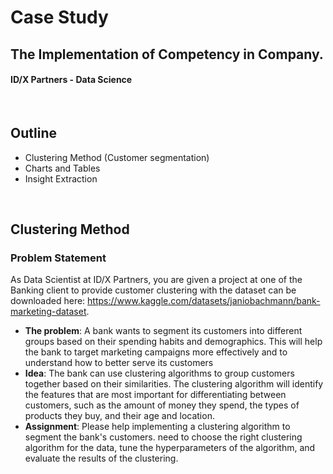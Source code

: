 # Case Study
## The Implementation of Competency in Company.
#### ID/X Partners - Data Science

<br>

## Outline
- Clustering Method (Customer segmentation)
- Charts and Tables
- Insight Extraction

<br>

## Clustering Method

### Problem Statement
As Data Scientist at ID/X Partners, you are given a project at one of the Banking client to provide customer clustering with the dataset can be downloaded here: https://www.kaggle.com/datasets/janiobachmann/bank-marketing-dataset.

- <b>The problem</b>: A bank wants to segment its customers into different groups based on their spending habits and demographics. This will help the bank to target marketing campaigns more effectively and to understand how to better serve its customers
- <b>Idea</b>: The bank can use clustering algorithms to group customers together based on their similarities. The clustering algorithm will identify the features that are most important for differentiating between customers, such as the amount of money they spend, the types of products they buy, and their age and location.
- <b>Assignment</b>: Please help implementing a clustering algorithm to segment the bank's customers. need to choose the right clustering algorithm for the data, tune the hyperparameters of the algorithm, and evaluate the results of the clustering.

